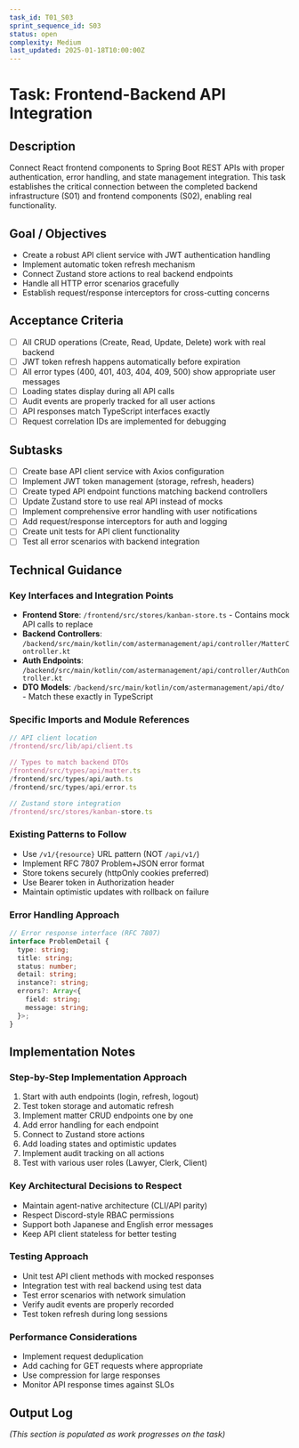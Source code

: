 ```yaml
---
task_id: T01_S03
sprint_sequence_id: S03
status: open
complexity: Medium
last_updated: 2025-01-18T10:00:00Z
---
```


# Task: Frontend-Backend API Integration

## Description
Connect React frontend components to Spring Boot REST APIs with proper authentication, error handling, and state management integration. This task establishes the critical connection between the completed backend infrastructure (S01) and frontend components (S02), enabling real functionality.

## Goal / Objectives
- Create a robust API client service with JWT authentication handling
- Implement automatic token refresh mechanism
- Connect Zustand store actions to real backend endpoints
- Handle all HTTP error scenarios gracefully
- Establish request/response interceptors for cross-cutting concerns

## Acceptance Criteria
- [ ] All CRUD operations (Create, Read, Update, Delete) work with real backend
- [ ] JWT token refresh happens automatically before expiration
- [ ] All error types (400, 401, 403, 404, 409, 500) show appropriate user messages
- [ ] Loading states display during all API calls
- [ ] Audit events are properly tracked for all user actions
- [ ] API responses match TypeScript interfaces exactly
- [ ] Request correlation IDs are implemented for debugging

## Subtasks
- [ ] Create base API client service with Axios configuration
- [ ] Implement JWT token management (storage, refresh, headers)
- [ ] Create typed API endpoint functions matching backend controllers
- [ ] Update Zustand store to use real API instead of mocks
- [ ] Implement comprehensive error handling with user notifications
- [ ] Add request/response interceptors for auth and logging
- [ ] Create unit tests for API client functionality
- [ ] Test all error scenarios with backend integration

## Technical Guidance

### Key Interfaces and Integration Points
- **Frontend Store**: `/frontend/src/stores/kanban-store.ts` - Contains mock API calls to replace
- **Backend Controllers**: `/backend/src/main/kotlin/com/astermanagement/api/controller/MatterController.kt`
- **Auth Endpoints**: `/backend/src/main/kotlin/com/astermanagement/api/controller/AuthController.kt`
- **DTO Models**: `/backend/src/main/kotlin/com/astermanagement/api/dto/` - Match these exactly in TypeScript

### Specific Imports and Module References
```typescript
// API client location
/frontend/src/lib/api/client.ts

// Types to match backend DTOs
/frontend/src/types/api/matter.ts
/frontend/src/types/api/auth.ts
/frontend/src/types/api/error.ts

// Zustand store integration
/frontend/src/stores/kanban-store.ts
```

### Existing Patterns to Follow
- Use `/v1/{resource}` URL pattern (NOT `/api/v1/`)
- Implement RFC 7807 Problem+JSON error format
- Store tokens securely (httpOnly cookies preferred)
- Use Bearer token in Authorization header
- Maintain optimistic updates with rollback on failure

### Error Handling Approach
```typescript
// Error response interface (RFC 7807)
interface ProblemDetail {
  type: string;
  title: string;
  status: number;
  detail: string;
  instance?: string;
  errors?: Array<{
    field: string;
    message: string;
  }>;
}
```

## Implementation Notes

### Step-by-Step Implementation Approach
1. Start with auth endpoints (login, refresh, logout)
2. Test token storage and automatic refresh
3. Implement matter CRUD endpoints one by one
4. Add error handling for each endpoint
5. Connect to Zustand store actions
6. Add loading states and optimistic updates
7. Implement audit tracking on all actions
8. Test with various user roles (Lawyer, Clerk, Client)

### Key Architectural Decisions to Respect
- Maintain agent-native architecture (CLI/API parity)
- Respect Discord-style RBAC permissions
- Support both Japanese and English error messages
- Keep API client stateless for better testing

### Testing Approach
- Unit test API client methods with mocked responses
- Integration test with real backend using test data
- Test error scenarios with network simulation
- Verify audit events are properly recorded
- Test token refresh during long sessions

### Performance Considerations
- Implement request deduplication
- Add caching for GET requests where appropriate
- Use compression for large responses
- Monitor API response times against SLOs

## Output Log
*(This section is populated as work progresses on the task)*